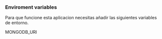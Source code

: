

### Enviroment variables

Para que funcione esta aplicacion necesitas añadir las siguientes variables de entorno.

MONGODB_URI